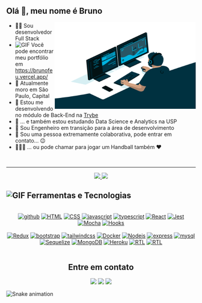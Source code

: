 ## Olá 👋, meu nome é Bruno



<img align="right" alt="GIF" src="https://raw.githubusercontent.com/brunofeu/brunofeu/main/code.gif"  width="375px" height="230" /></a>

- 👨‍💻 Sou desenvolvedor Full Stack
- <img alt="GIF" src="https://media.giphy.com/media/eNAsjO55tPbgaor7ma/giphy.gif" width="17"/> Você pode encontrar meu portfólio em https://brunofeu.vercel.app/
- :house_with_garden:	Atualmente moro em São Paulo, Capital
- 🌱 Estou me desenvolvendo no módulo de Back-End na [Trybe](https://www.betrybe.com/) 
- 🎲 ... e também estou estudando Data Science e Analytics na USP
- :closed_book: Sou Engenheiro em transição para a área de desenvolvimento
- 👯 Sou uma pessoa extremamente colaborativa, pode entrar em contato... :wink:
- 🤾🇧🇷 ... ou pode chamar para jogar um Handball também ❤️
<br>

  ---

<div align="center">
    <a href="https://github.com/brunofeu">
      <img  height="160em" src="https://github-readme-stats.vercel.app/api?username=brunofeu&show_icons=true&theme=nightowl&include_all_commits=true&count_private=true"/>
      <img  height="160em" src="https://github-readme-stats.vercel.app/api/top-langs/?username=brunofeu&layout=compact&langs_count=7&theme=nightowl"/>
    </a>
  </div>

  <h2>
    <img
        alt="GIF"
        src="https://media.giphy.com/media/jSKBmKkvo2dPQQtsR1/giphy.gif"
        width="40"
      />
    Ferramentas e Tecnologias
  </h2>

  <div  align="center">
    <div>
      <br>
      <a href="https://docs.github.com/en"> <img alt="github" src="https://img.shields.io/badge/GitHub-100000?style=for-the-badge&logo=github&logoColor=white"></a> 
      <a href="https://devdocs.io/html/"><img alt="HTML" src="https://img.shields.io/badge/HTML5-E34F26?style=for-the-badge&logo=html5&logoColor=white"></a>
      <a href="https://devdocs.io/css/"><img alt="CSS" src="https://img.shields.io/badge/CSS3-1572B6?style=for-the-badge&logo=css3&logoColor=white"></a>
      <a href="https://devdocs.io/javascript/"><img alt="javascript" src="https://img.shields.io/badge/JavaScript-F7DF1E?style=for-the-badge&logo=javascript&logoColor=black"></a>
      <a href="https://www.typescriptlang.org/"><img alt="typescript" src="https://img.shields.io/badge/TypeScript-007ACC?style=for-the-badge&logo=typescript&logoColor=white"></a>
      <a href="https://reactjs.org/"><img alt="React" src="https://img.shields.io/badge/React-20232A?style=for-the-badge&logo=react&logoColor=61DAFB"></a>
      <a href="https://jestjs.io/docs/next/getting-started"><img alt="Jest"src="https://img.shields.io/badge/-Jest-C21325?style=for-the-badge&logo=jest&logoColor=white"></a>
      <a href="https://mochajs.org/"><img alt="Mocha" src="https://img.shields.io/badge/Mocha-8a6343?style=for-the-badge&logo=mocha&logoColor=white"></a>
      <a href="https://"><img alt="Hooks" src="https://img.shields.io/badge/-Hooks-%2320232a.svg?style=for-the-badge&logo=React&logoColor=%2361DAFB"></a>
      <br>
    </div>
    <div>
      <br>
      <a href="https://redux.js.org/"><img alt="Redux" src="https://img.shields.io/badge/Redux-593D88?style=for-the-badge&logo=redux&logoColor=white"></a>
      <a href="https://getbootstrap.com/"><img alt="bootstrap" src="https://img.shields.io/badge/Bootstrap-563D7C?style=for-the-badge&logo=bootstrap&logoColor=white"></a>
      <a href="https://tailwindcss.com/"><img alt="tailwindcss" src="https://img.shields.io/badge/Tailwind_CSS-38B2AC?style=for-the-badge&logo=tailwind-css&logoColor=white"></a>
      <a href="https://docs.docker.com/"><img alt="Docker" src="https://img.shields.io/badge/Docker-082135?style=for-the-badge&logo=Docker&logoColor=blue"></a>
      <a href="https://nodejs.org/en/docs/"><img alt="Nodejs" src="https://img.shields.io/badge/Node.js-43853D?style=for-the-badge&logo=node.js&logoColor=white"></a>
      <a href="https://expressjs.com/"><img alt="express" src="https://img.shields.io/badge/Express.js-404D59?style=for-the-badge"></a>
      <a href="https://dev.mysql.com/doc/"><img alt="mysql" src="https://img.shields.io/badge/MySQL-00000F?style=for-the-badge&logo=mysql&logoColor=white"></a>
      <a href="https://sequelize.org/"><img alt="Sequelize" src="https://img.shields.io/badge/-Sequelize-eeeeee?style=for-the-badge&logo=sequelize&logoColor=00b1ea"></a>
      <a href="https://"><img alt="MongoDB" src="https://img.shields.io/badge/MongoDB-%234ea94b.svg?style=for-the-badge&logo=mongodb&logoColor=white"></a>
      <a href="https://"><img alt="Heroku" src="https://img.shields.io/badge/heroku-%23430098.svg?style=for-the-badge&logo=heroku&logoColor=white"></a>
      <a href="https://"><img alt="RTL" src="https://img.shields.io/badge/-RTL-%2320232a.svg?style=for-the-badge&logo=react&logoColor=%2361DAFB"></a>
      <a href="https://"><img alt="RTL" src="https://img.shields.io/badge/Chai-f7e9c8?style=for-the-badge&logo=mocha&logoColor=a84d45"></a>
      <br>
    </div>
  </div>
  <br>


  
  <h2 align="center"> Entre em contato </h2>
  
 <div align="center"> 
  <a href="https://www.linkedin.com/in/brunofeu" target="_blank"><img src="https://img.shields.io/badge/LinkedIn-0077B5?style=for-the-badge&logo=linkedin&logoColor=white" target="_blank"></a> 
  <a href="mailto:brunofeu89@gmail.com"><img src="https://img.shields.io/badge/Gmail-D14836?style=for-the-badge&logo=gmail&logoColor=white" target="_blank"></a>
  <a href="https://instagram.com/brunofeu" target="_blank"><img src="https://img.shields.io/badge/Instagram-E4405F?style=for-the-badge&logo=instagram&logoColor=white" target="_blank"></a>
 </div>
  
  
  
  
   
     
 
  ![Snake animation](https://github.com/brunofeu/brunofeu/blob/output/github-contribution-grid-snake.svg)
 



